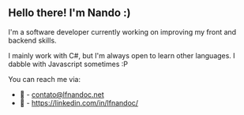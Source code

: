 ## Hello there! I'm Nando :)

I'm a software developer currently working on improving my front and backend skills.

I mainly work with C#, but I'm always open to learn other languages. I dabble with Javascript sometimes :P

You can reach me via:

- 📩 - contato@lfnandoc.net
- 💼 - https://linkedin.com/in/lfnandoc/
